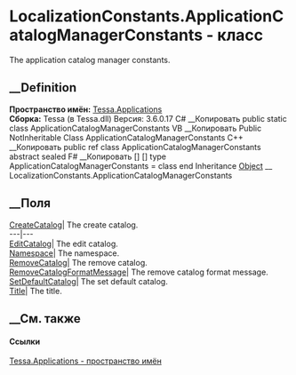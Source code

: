 # LocalizationConstants.ApplicationCatalogManagerConstants - класс
The application catalog manager constants.
## __Definition
 **Пространство имён:** [Tessa.Applications](N_Tessa_Applications.htm)  
 **Сборка:** Tessa (в Tessa.dll) Версия: 3.6.0.17
C# __Копировать
     public static class ApplicationCatalogManagerConstants
VB __Копировать
     Public NotInheritable Class ApplicationCatalogManagerConstants
C++ __Копировать
     public ref class ApplicationCatalogManagerConstants abstract sealed
F# __Копировать
     [<AbstractClassAttribute>]
    [<SealedAttribute>]
    type ApplicationCatalogManagerConstants = class end
Inheritance
    [Object](https://learn.microsoft.com/dotnet/api/system.object) __ LocalizationConstants.ApplicationCatalogManagerConstants
##  __Поля
[CreateCatalog](F_Tessa_Applications_LocalizationConstants_ApplicationCatalogManagerConstants_CreateCatalog.htm)|
The create catalog.  
---|---  
[EditCatalog](F_Tessa_Applications_LocalizationConstants_ApplicationCatalogManagerConstants_EditCatalog.htm)|
The edit catalog.  
[Namespace](F_Tessa_Applications_LocalizationConstants_ApplicationCatalogManagerConstants_Namespace.htm)|
The namespace.  
[RemoveCatalog](F_Tessa_Applications_LocalizationConstants_ApplicationCatalogManagerConstants_RemoveCatalog.htm)|
The remove catalog.  
[RemoveCatalogFormatMessage](F_Tessa_Applications_LocalizationConstants_ApplicationCatalogManagerConstants_RemoveCatalogFormatMessage.htm)|
The remove catalog format message.  
[SetDefaultCatalog](F_Tessa_Applications_LocalizationConstants_ApplicationCatalogManagerConstants_SetDefaultCatalog.htm)|
The set default catalog.  
[Title](F_Tessa_Applications_LocalizationConstants_ApplicationCatalogManagerConstants_Title.htm)|
The title.  
## __См. также
#### Ссылки
[Tessa.Applications - пространство имён](N_Tessa_Applications.htm)
